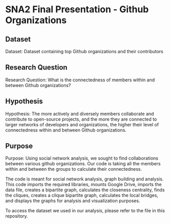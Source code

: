 # SNA2 Final Presentation - Github Organizations

## Dataset

Dataset: Dataset containing top Github organizations and their contributors

## Research Question

Research Question: What is the connectedness of members within and between Github organizations?

## Hypothesis

Hypothesis: The more actively and diversely members collaborate and contribute to open-source projects, and the more they are connected to larger networks of developers and organizations, the higher their level of connectedness within and between Github organizations.

## Purpose

Purpose: Using social network analysis, we sought to find collaborations between various github organizations. Our code is taking all the members within and between the groups to calculate their connectedness.

The code is meant for social network analysis, graph building and analysis. This code imports the required libraries, mounts Google Drive, imports the data file, creates a bipartite graph, calculates the closeness centrality, finds the cliques, creates a clique bipartite graph, calculates the local bridges, and displays the graphs for analysis and visualization purposes.


To access the dataset we used in our analysis, please refer to the [](./dataset.csv) file in this repository.
